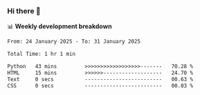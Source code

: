### Hi there 👋

<!--
**rajaahdjey/rajaahdjey** is a ✨ _special_ ✨ repository because its `README.md` (this file) appears on your GitHub profile.

Here are some ideas to get you started:

- 🔭 I’m currently working on ...
- 🌱 I’m currently learning ...
- 👯 I’m looking to collaborate on ...
- 🤔 I’m looking for help with ...
- 💬 Ask me about ...
- 📫 How to reach me: ...
- 😄 Pronouns: ...
- ⚡ Fun fact: ...
-->

📊 **Weekly development breakdown**
<!--START_SECTION:waka-->

```txt
From: 24 January 2025 - To: 31 January 2025

Total Time: 1 hr 1 min

Python   43 mins         >>>>>>>>>>>>>>>>>>-------   70.28 %
HTML     15 mins         >>>>>>-------------------   24.70 %
Text     0 secs          -------------------------   00.63 %
CSS      0 secs          -------------------------   00.03 %
```

<!--END_SECTION:waka-->
